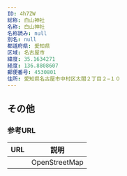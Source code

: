 ```yaml
---
ID: 4h7ZW
総称: 白山神社
名称: 白山神社
名称読み: null
別名: null
都道府県: 愛知県
区域: 名古屋市
緯度: 35.1634271
経度: 136.8808607
郵便番号: 4530801
住所: 愛知県名古屋市中村区太閤２丁目２−１０
---
```


## その他

### 参考URL

| URL | 説明          |
| --- | ------------- |
|     | OpenStreetMap |
